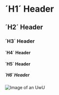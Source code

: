 # ´H1´ Header
## ´H2´ Header
### ´H3´ Header
#### ´H4´ Header
#### ´H5´ Header
##### ´H6´ Header

![Image of an UwU](https://i.ytimg.com/vi/hgE_Cxu9hDk/maxresdefault.jpg)

